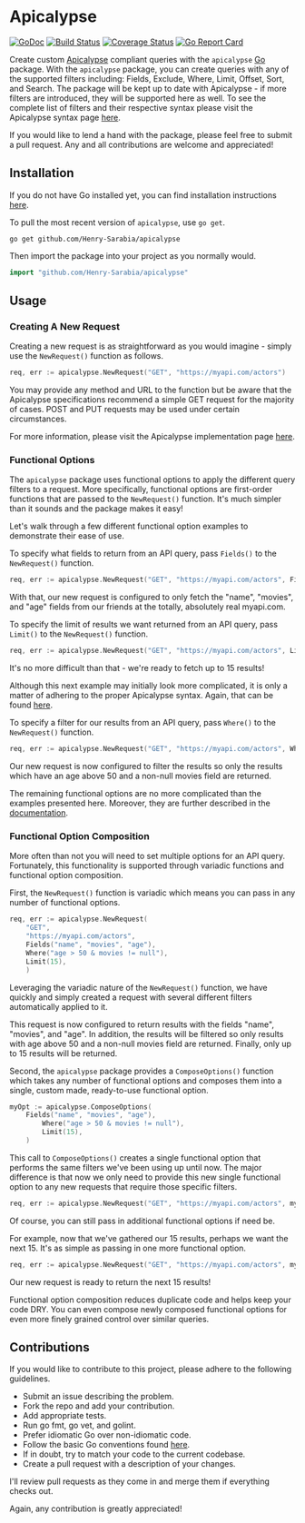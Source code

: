 # Apicalypse

[![GoDoc](https://godoc.org/github.com/Henry-Sarabia/apicalypse?status.svg)](https://godoc.org/github.com/Henry-Sarabia/apicalypse) [![Build Status](https://travis-ci.com/Henry-Sarabia/apicalypse.svg?branch=master)](https://travis-ci.com/Henry-Sarabia/apicalypse) [![Coverage Status](https://coveralls.io/repos/github/Henry-Sarabia/apicalypse/badge.svg?branch=master)](https://coveralls.io/github/Henry-Sarabia/apicalypse?branch=master) [![Go Report Card](https://goreportcard.com/badge/github.com/henry-sarabia/apicalypse)](https://goreportcard.com/report/github.com/henry-sarabia/apicalypse)

Create custom [Apicalypse](https://apicalypse.io/) compliant queries with the `apicalypse`
[Go](https://golang.org/) package. With the `apicalypse` package, you can create queries with
any of the supported filters including: Fields, Exclude, Where, Limit, Offset, Sort, and Search. 
The package will be kept up to date with Apicalypse - if more filters are introduced, they will
be supported here as well. To see the complete list of filters and their respective syntax please
visit the Apicalypse syntax page [here](https://apicalypse.io/syntax/).

If you would like to lend a hand with the package, please feel free to submit a pull request.
Any and all contributions are welcome and appreciated!

## Installation

If you do not have Go installed yet, you can find installation instructions 
[here](https://golang.org/doc/install).

To pull the most recent version of `apicalypse`, use `go get`.

```
go get github.com/Henry-Sarabia/apicalypse
```

Then import the package into your project as you normally would.

```go
import "github.com/Henry-Sarabia/apicalypse"
```

## Usage

### Creating A New Request

Creating a new request is as straightforward as you would imagine - simply use the 
`NewRequest()` function as follows.

```go
req, err := apicalypse.NewRequest("GET", "https://myapi.com/actors")
```

You may provide any method and URL to the function but be aware that the Apicalypse specifications
recommend a simple GET request for the majority of cases. POST and PUT requests may be used
under certain circumstances.

For more information, please visit the Apicalypse implementation
page [here](https://apicalypse.io/implementation/).

### Functional Options

The `apicalypse` package uses functional options to apply the different query filters to
a request. More specifically, functional options are first-order functions that are passed 
to the `NewRequest()` function. It's much simpler than it sounds and the package makes it
easy!

Let's walk through a few different functional option examples to demonstrate their
ease of use.

To specify what fields to return from an API query, pass `Fields()` to the `NewRequest()`
function.
```go
req, err := apicalypse.NewRequest("GET", "https://myapi.com/actors", Fields("name", "movies", "age"))
```
With that, our new request is configured to only fetch the "name", "movies", and "age" fields
from our friends at the totally, absolutely real myapi.com.

To specify the limit of results we want returned from an API query, pass `Limit()` to the `NewRequest()`
function.
```go
req, err := apicalypse.NewRequest("GET", "https://myapi.com/actors", Limit(15))
```
It's no more difficult than that - we're ready to fetch up to 15 results!

Although this next example may initially look more complicated, it is only a matter of adhering
to the proper Apicalypse syntax. Again, that can be found [here](https://apicalypse.io/syntax/).

To specify a filter for our results from an API query, pass `Where()` to the `NewRequest()`
function.
```go
req, err := apicalypse.NewRequest("GET", "https://myapi.com/actors", Where("age > 50 & movies != null"))
```
Our new request is now configured to filter the results so only the results which have an
age above 50 and a non-null movies field are returned.

The remaining functional options are no more complicated than the examples presented here.
Moreover, they are further described in the [documentation](https://godoc.org/github.com/Henry-Sarabia/apicalypse#FuncOption).

### Functional Option Composition

More often than not you will need to set multiple options for an API query.
Fortunately, this functionality is supported through variadic functions and
functional option composition.

First, the `NewRequest()` function is variadic which means you can pass in any number of
functional options.
```go
req, err := apicalypse.NewRequest(
	"GET",
	"https://myapi.com/actors",
	Fields("name", "movies", "age"),
	Where("age > 50 & movies != null"),
	Limit(15),
	)
```
Leveraging the variadic nature of the `NewRequest()` function, we have quickly and simply
created a request with several different filters automatically applied to it.

This request is now configured to return results with the fields "name", "movies", and "age".
In addition, the results will be filtered so only results with age above 50 and a non-null 
movies field are returned. Finally, only up to 15 results will be returned.

Second, the `apicalypse` package provides a `ComposeOptions()` function which takes any number
of functional options and composes them into a single, custom made, ready-to-use functional option.
```go
myOpt := apicalypse.ComposeOptions(
	Fields("name", "movies", "age"),
        Where("age > 50 & movies != null"),
        Limit(15),
	)
```
This call to `ComposeOptions()` creates a single functional option that performs the same
filters we've been using up until now. The major difference is that now we only need to provide
this new single functional option to any new requests that require those specific filters.
```go
req, err := apicalypse.NewRequest("GET", "https://myapi.com/actors", myOpt)
```
Of course, you can still pass in additional functional options if need be.

For example, now that we've gathered our 15 results, perhaps we want the next 15. It's as simple
as passing in one more functional option.
```go
req, err := apicalypse.NewRequest("GET", "https://myapi.com/actors", myOpt, Offset(15))
```
Our new request is ready to return the next 15 results!

Functional option composition reduces duplicate code and helps keep your code
DRY. You can even compose newly composed functional options for even more
finely grained control over similar queries.

## Contributions
If you would like to contribute to this project, please adhere to the following
guidelines.

* Submit an issue describing the problem.
* Fork the repo and add your contribution.
* Add appropriate tests.
* Run go fmt, go vet, and golint.
* Prefer idiomatic Go over non-idiomatic code.
* Follow the basic Go conventions found [here](https://github.com/golang/go/wiki/CodeReviewComments).
* If in doubt, try to match your code to the current codebase.
* Create a pull request with a description of your changes.

I'll review pull requests as they come in and merge them if everything checks out.

Again, any contribution is greatly appreciated!
